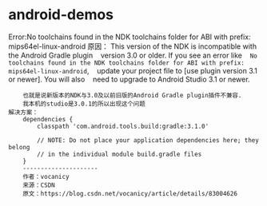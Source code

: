 # android-demos
Error:No toolchains found in the NDK toolchains folder for ABI with prefix: mips64el-linux-android
    原因：
        This version of the NDK is incompatible with the Android Gradle plugin
           version 3.0 or older. If you see an error like
           `No toolchains found in the NDK toolchains folder for ABI with prefix: mips64el-linux-android`,
           update your project file to [use plugin version 3.1 or newer]. You will also
           need to upgrade to Android Studio 3.1 or newer.

        也就是说新版本的NDK与3.0及以前旧版的Android Gradle plugin插件不兼容.
        我本机的studio是3.0.1的所以出现这个问题
    解决方案：
        dependencies {
            classpath 'com.android.tools.build:gradle:3.1.0'

            // NOTE: Do not place your application dependencies here; they belong
            // in the individual module build.gradle files
        }
        ---------------------
        作者：vocanicy
        来源：CSDN
        原文：https://blog.csdn.net/vocanicy/article/details/83004626
